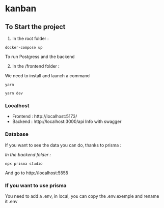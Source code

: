 # kanban

## To Start the project

1. In the root folder :

```
docker-compose up
```

To run Postgress and the backend

2. In the /frontend folder :

We need to install and launch a command

```
yarn

yarn dev
```

### Localhost

- Frontend : http://localhost:5173/
- Backend : http://localhost:3000/api Info with swagger

### Database

If you want to see the data you can do, thanks to prisma :

_In the backend folder :_

```
npx prisma studio
```

And go to http://localhost:5555

### If you want to use prisma

You need to add a .env, in local, you can copy the .env.exemple and rename it .env
